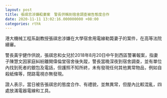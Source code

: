 ```yaml
---
layout: post
title: 張祺忠涉嫌殺妻案　警長供稱到宿舍調查被告態度合作
date: 2020-11-11 13:02:16.000000000 +08:00
categories: rthk
---
```


港大機械工程系副教授張祺忠涉嫌在大學宿舍用電線勒斃妻子的案件，在高等法院續審。

警長黃宇健作供說，張祺忠和女兒於2018年8月20日中午到西區警署報案，指妻子陳慧文因家庭糾紛離開偉倫堂宿舍後失蹤，警長當晚深夜到宿舍調查，並有單位內找到死者的銀包及電話，但護照不知所終，未有發現任何其他異常物品，例如自殺紙條等，閉路電視亦無發現。

證人表示，當日被告張祺忠的態度合作、有禮貌，並無異常，但屋內比較混亂，四處放滿電器電線和工具。
